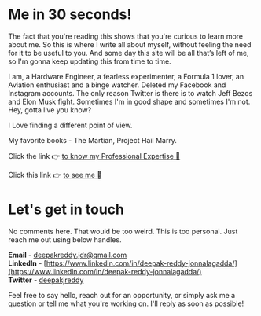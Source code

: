 # Me in 30 seconds!

The fact that you're reading this shows that you're curious to learn more about me. So this is where I write all about myself, without feeling the need for it to be useful to you. And some day this site will be all that’s left of me, so I'm gonna keep updating this from time to time.

I am, a Hardware Engineer, a fearless experimenter, a Formula 1 lover, an Aviation enthusiast and a binge watcher. Deleted my Facebook and Instagram accounts. The only reason Twitter is there is to watch Jeff Bezos and Elon Musk fight. Sometimes I'm in good shape and sometimes I'm not. Hey, gotta live you know?

I Love finding a different point of view.

My favorite books - The Martian, Project Hail Marry.


Click the link 👉 [to know my Professional Expertise 💼](professional_expertise.md)

Click this link 👉 [to see me 🧐](my_image.md)


# Let's get in touch

No comments here. That would be too weird. This is too personal. Just reach me out using below handles.

**Email** - deepakreddy.jdr@gmail.com <br>
**LinkedIn** - [https://www.linkedin.com/in/deepak-reddy-jonnalagadda/](https://www.linkedin.com/in/deepak-reddy-jonnalagadda/) <br>
**Twitter**  - [deepakjreddy](https://twitter.com/deepakjreddy) <br>

Feel free to say hello, reach out for an opportunity, or simply ask me a question or tell me what you're working on. I'll reply as soon as possible!
